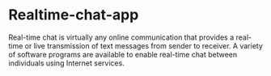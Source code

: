# Realtime-chat-app
Real-time chat is virtually any online communication that provides a real-time or live transmission of text messages from sender to receiver. A variety of software programs are available to enable real-time chat between individuals using Internet services.
